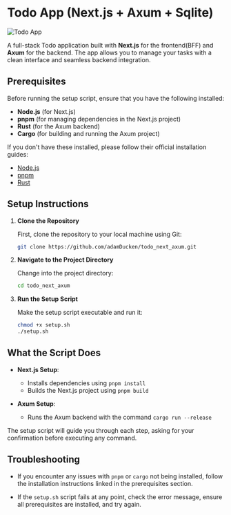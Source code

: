 # Todo App (Next.js + Axum + Sqlite)

![Todo App](./todo_app.png)


A full-stack Todo application built with **Next.js** for the frontend(BFF) and **Axum** for the backend. The app allows you to manage your tasks with a clean interface and seamless backend integration.

## Prerequisites

Before running the setup script, ensure that you have the following installed:

- **Node.js** (for Next.js)
- **pnpm** (for managing dependencies in the Next.js project)
- **Rust** (for the Axum backend)
- **Cargo** (for building and running the Axum project)

If you don't have these installed, please follow their official installation guides:

- [Node.js](https://nodejs.org/)
- [pnpm](https://pnpm.io/)
- [Rust](https://www.rust-lang.org/tools/install)

## Setup Instructions

1. **Clone the Repository**

   First, clone the repository to your local machine using Git:

   ```bash
   git clone https://github.com/adamDucken/todo_next_axum.git
   ```

2. **Navigate to the Project Directory**

   Change into the project directory:

   ```bash
   cd todo_next_axum
   ```

3. **Run the Setup Script**

   Make the setup script executable and run it:

   ```bash
   chmod +x setup.sh
   ./setup.sh
   ```

## What the Script Does

- **Next.js Setup**:
  - Installs dependencies using `pnpm install`
  - Builds the Next.js project using `pnpm build`

- **Axum Setup**:
  - Runs the Axum backend with the command `cargo run --release`

The setup script will guide you through each step, asking for your confirmation before executing any command.

## Troubleshooting

- If you encounter any issues with `pnpm` or `cargo` not being installed, follow the installation instructions linked in the prerequisites section.

- If the `setup.sh` script fails at any point, check the error message, ensure all prerequisites are installed, and try again.
